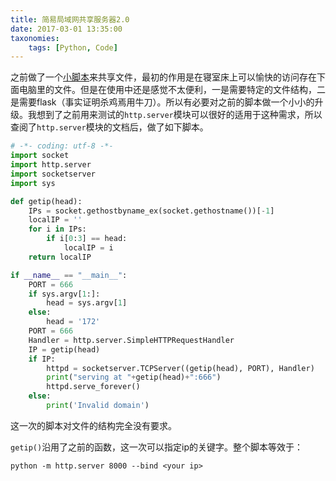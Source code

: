 ```yaml
---
title: 简易局域网共享服务器2.0
date: 2017-03-01 13:35:00
taxonomies:
    tags: [Python, Code]
---
```


之前做了一个[小脚本](/2016/11/16/简易局域网文件传输脚本实现/)来共享文件，最初的作用是在寝室床上可以愉快的访问存在下面电脑里的文件。但是在使用中还是感觉不太便利，一是需要特定的文件结构，二是需要flask（事实证明杀鸡焉用牛刀）。所以有必要对之前的脚本做一个小小的升级。我想到了之前用来测试的`http.server`模块可以很好的适用于这种需求，所以查阅了`http.server`模块的文档后，做了如下脚本。

<!-- more -->

```Python
# -*- coding: utf-8 -*-
import socket
import http.server
import socketserver
import sys

def getip(head):
    IPs = socket.gethostbyname_ex(socket.gethostname())[-1]
    localIP = ''
    for i in IPs:
        if i[0:3] == head:
            localIP = i
    return localIP

if __name__ == "__main__":
    PORT = 666
    if sys.argv[1:]:
        head = sys.argv[1]
    else:
        head = '172'
    PORT = 666
    Handler = http.server.SimpleHTTPRequestHandler
    IP = getip(head)
    if IP:
        httpd = socketserver.TCPServer((getip(head), PORT), Handler)
        print("serving at "+getip(head)+":666")
        httpd.serve_forever()
    else:
        print('Invalid domain')

```

这一次的脚本对文件的结构完全没有要求。

`getip()`沿用了之前的函数，这一次可以指定ip的关键字。整个脚本等效于：

    python -m http.server 8000 --bind <your ip>